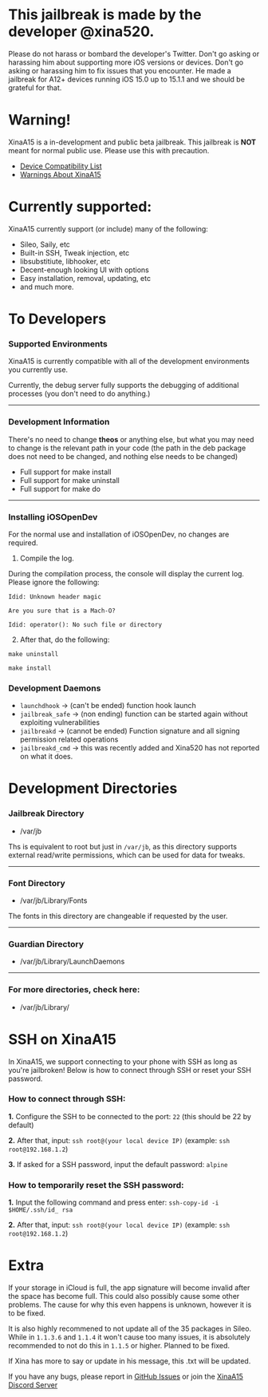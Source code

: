 # **This jailbreak is made by the developer @xina520.** 

Please do not harass or bombard the developer's Twitter. Don't go asking or harassing him about supporting more iOS versions or devices. Don't go asking or harassing him to fix issues that you encounter. He made a jailbreak for A12+ devices running iOS 15.0 up to 15.1.1 and we should be grateful for that.

# **Warning!**

XinaA15 is a in-development and public beta jailbreak. This jailbreak is **NOT** meant for normal public use. Please use this with precaution.
- [Device Compatibility List](https://github.com/NotDarkn/XinaA15/blob/main/SUPPORTED.md)
- [Warnings About XinaA15](https://github.com/NotDarkn/XinaA15/blob/main/WARNINGS.md)

# **Currently supported:**

XinaA15 currently support (or include) many of the following:
- Sileo, Saily, etc
- Built-in SSH, Tweak injection, etc
- libsubstitiute, libhooker, etc
- Decent-enough looking UI with options
- Easy installation, removal, updating, etc
- and much more.

# To Developers
### Supported Environments

XinaA15 is currently compatible with all of the development environments you currently use.

Currently, the debug server fully supports the debugging of additional processes (you don't need to do anything.)
***
### Development Information

There's no need to change **theos** or anything else, but what you may need to change is the relevant path in your code (the path in the deb package does not need to be changed, and nothing else needs to be changed)

- Full support for make install
- Full support for make uninstall
- Full support for make do
***
### Installing iOSOpenDev

For the normal use and installation of iOSOpenDev, no changes are required.

1. Compile the log. 

During the compilation process, the console will display the current log. Please ignore the following:

`Idid: Unknown header magic`

`Are you sure that is a Mach-O?`

`Idid: operator(): No such file or directory`

2. After that, do the following:

`make uninstall`

`make install`
### **Development Daemons**

- `launchdhook` → (can't be ended) function hook launch
- `jailbreak_safe` → (non ending) function can be started again without exploiting vulnerabilities
- `jailbreakd` → (cannot be ended) Function signature and all signing permission related operations
- `jailbreakd_cmd` → this was recently added and Xina520 has not reported on what it does.

# **Development Directories**

### Jailbreak Directory
- /var/jb

Ths is equivalent to root but just in `/var/jb`, as this directory supports external read/write permissions, which can be used for data for tweaks.
***
### **Font Directory**
- /var/jb/Library/Fonts 
 
The fonts in this directory are changeable if requested by the user.
***
### **Guardian Directory**
- /var/jb/Library/LaunchDaemons
***
### **For more directories, check here:**
- /var/jb/Library/

# SSH on XinaA15
In XinaA15, we support connecting to your phone with SSH as long as you're jailbroken! Below is how to connect through SSH or reset your SSH password.

### How to connect through SSH:
**1.** Configure the SSH to be connected to the port: `22` (this should be 22 by default)

**2.** After that, input: `ssh root@(your local device IP)` (example: `ssh root@192.168.1.2`)

**3.** If asked for a SSH password, input the default password: `alpine`

### How to temporarily reset the SSH password:
**1.** Input the following command and press enter: `ssh-copy-id -i $HOME/.ssh/id_ rsa` 

**2.** After that, input: `ssh root@(your local device IP)` (example: `ssh root@192.168.1.2`)

# **Extra**

If your storage in iCloud is full, the app signature will become invalid after the space has become full. This could also possibly cause some other problems. The cause for why this even happens is unknown, however it is to be fixed.

It is also highly recommened to not update all of the 35 packages in Sileo. While in `1.1.3.6` and `1.1.4` it won't cause too many issues, it is absolutely recommended to not do this in `1.1.5` or higher. Planned to be fixed.

If Xina has more to say or update in his message, this .txt will be updated.

If you have any bugs, please report in [GitHub Issues](https://github.com/jacksight/xina520_official_jailbreak/issues) or join the [XinaA15 Discord Server](https://discord.gg/xina-a15)
